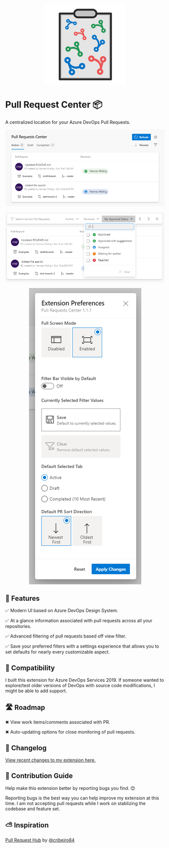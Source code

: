 <p align="center">
  <img src="https://raw.githubusercontent.com/hanneswidrig/azure-devops-pull-request-center/master/marketplace/logo.png?raw=true" />
</p>

# Pull Request Center 📦

A centralized location for your Azure DevOps Pull Requests.

<p align="center">
  <img src="https://github.com/hanneswidrig/azure-devops-pull-request-center/blob/master/marketplace/screenshot-1.png?raw=true" />
</p>

<p align="center">
  <img src="https://github.com/hanneswidrig/azure-devops-pull-request-center/blob/master/marketplace/screenshot-2.png?raw=true" />
</p>

<p align="center">
  <img src="https://github.com/hanneswidrig/azure-devops-pull-request-center/blob/master/marketplace/screenshot-3.png?raw=true" />
</p>

## 📐 Features

✅ Modern UI based on Azure DevOps Design System.

✅ At a glance information associated with pull requests across all your repositories.

✅ Advanced filtering of pull requests based off view filter.

✅ Save your preferred filters with a settings experience that allows you to set defaults for nearly every customizable aspect.

## 🧩 Compatibility

I built this extension for Azure DevOps Services 2019. If someone wanted to explore/test older versions of DevOps with source code modifications, I might be able to add support.

## 🛣 Roadmap

✖ View work items/comments associated with PR.

✖ Auto-updating options for close monitoring of pull requests.

## 📣 Changelog

[View recent changes to my extension here.](https://github.com/hanneswidrig/azure-devops-pull-request-center/blob/master/CHANGELOG.md)

## 👥 Contribution Guide

Help make this extension better by reporting bugs you find. 😊

Reporting bugs is the best way you can help improve my extension at this time. I am not accepting pull requests while I work on stablizing the codebase and feature set.

## ⛅ Inspiration

[Pull Request Hub](https://github.com/cribeiro84/azure-devops-pull-request-hub) by [@cribeiro84](https://github.com/cribeiro84)

